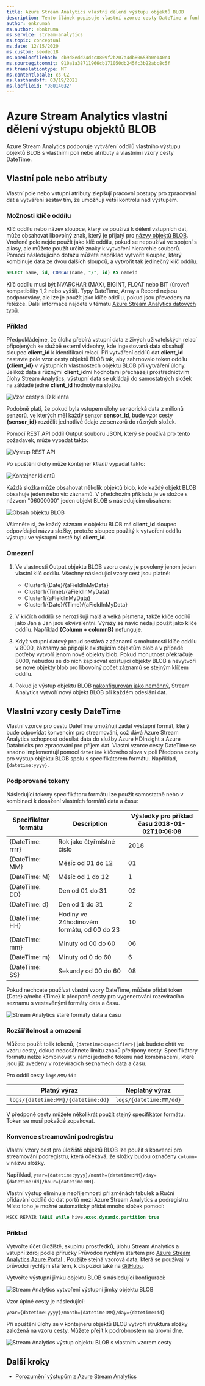 ```yaml
---
title: Azure Stream Analytics vlastní dělení výstupu objektů BLOB
description: Tento článek popisuje vlastní vzorce cesty DateTime a funkce vlastního pole nebo atributů pro výstup služby Blob Storage z Azure Stream Analytics úloh.
author: enkrumah
ms.author: ebnkruma
ms.service: stream-analytics
ms.topic: conceptual
ms.date: 12/15/2020
ms.custom: seodec18
ms.openlocfilehash: cb9d8edd24dcc8809f2b207a4db80653b0e140e4
ms.sourcegitcommit: 910a1a38711966cb171050db245fc3b22abc8c5f
ms.translationtype: MT
ms.contentlocale: cs-CZ
ms.lasthandoff: 03/19/2021
ms.locfileid: "98014032"
---
```

# <a name="azure-stream-analytics-custom-blob-output-partitioning"></a>Azure Stream Analytics vlastní dělení výstupu objektů BLOB

Azure Stream Analytics podporuje vytváření oddílů vlastního výstupu objektů BLOB s vlastními poli nebo atributy a vlastními vzory cesty DateTime. 

## <a name="custom-field-or-attributes"></a>Vlastní pole nebo atributy

Vlastní pole nebo vstupní atributy zlepšují pracovní postupy pro zpracování dat a vytváření sestav tím, že umožňují větší kontrolu nad výstupem.

### <a name="partition-key-options"></a>Možnosti klíče oddílu

Klíč oddílu nebo název sloupce, který se používá k dělení vstupních dat, může obsahovat libovolný znak, který je přijatý pro [názvy objektů BLOB](/rest/api/storageservices/Naming-and-Referencing-Containers--Blobs--and-Metadata). Vnořené pole nejde použít jako klíč oddílu, pokud se nepoužívá ve spojení s aliasy, ale můžete použít určité znaky k vytvoření hierarchie souborů. Pomocí následujícího dotazu můžete například vytvořit sloupec, který kombinuje data ze dvou dalších sloupců, a vytvořit tak jedinečný klíč oddílu.

```sql
SELECT name, id, CONCAT(name, "/", id) AS nameid
```

Klíč oddílu musí být NVARCHAR (MAX), BIGINT, FLOAT nebo BIT (úroveň kompatibility 1,2 nebo vyšší). Typy DateTime, Array a Record nejsou podporovány, ale lze je použít jako klíče oddílu, pokud jsou převedeny na řetězce. Další informace najdete v tématu [Azure Stream Analytics datových typů](/stream-analytics-query/data-types-azure-stream-analytics).

### <a name="example"></a>Příklad

Předpokládejme, že úloha přebírá vstupní data z živých uživatelských relací připojených ke službě externí videohry, kde ingestovaná data obsahují sloupec **client_id** k identifikaci relací. Při vytváření oddílů dat **client_id** nastavte pole vzor cesty objektů BLOB tak, aby zahrnovalo token oddílu **{client_id}** v výstupních vlastnostech objektu BLOB při vytváření úlohy. Jelikož data s různými **client_idmi** hodnotami přecházejí prostřednictvím úlohy Stream Analytics, výstupní data se ukládají do samostatných složek na základě jedné **client_id** hodnoty na složku.

![Vzor cesty s ID klienta](./media/stream-analytics-custom-path-patterns-blob-storage-output/stream-analytics-path-pattern-client-id.png)

Podobně platí, že pokud byla vstupem úlohy senzorická data z milionů senzorů, ve kterých měl každý senzor **sensor_id**, bude vzor cesty **{sensor_id}** rozdělit jednotlivé údaje ze senzorů do různých složek.  


Pomocí REST API oddíl Output souboru JSON, který se používá pro tento požadavek, může vypadat takto:  

![Výstup REST API](./media/stream-analytics-custom-path-patterns-blob-storage-output/stream-analytics-rest-output.png)

Po spuštění úlohy může kontejner *klienti* vypadat takto:  

![Kontejner klientů](./media/stream-analytics-custom-path-patterns-blob-storage-output/stream-analytics-clients-container.png)

Každá složka může obsahovat několik objektů blob, kde každý objekt BLOB obsahuje jeden nebo víc záznamů. V předchozím příkladu je ve složce s názvem "06000000" jeden objekt BLOB s následujícím obsahem:

![Obsah objektu BLOB](./media/stream-analytics-custom-path-patterns-blob-storage-output/stream-analytics-blob-contents.png)

Všimněte si, že každý záznam v objektu BLOB má **client_id** sloupec odpovídající názvu složky, protože sloupec použitý k vytvoření oddílu výstupu ve výstupní cestě byl **client_id**.

### <a name="limitations"></a>Omezení

1. Ve vlastnosti Output objektu BLOB vzoru cesty je povolený jenom jeden vlastní klíč oddílu. Všechny následující vzory cest jsou platné:

   * Cluster1/{Date}/{aFieldInMyData}  
   * Cluster1/{Time}/{aFieldInMyData}  
   * Cluster1/{aFieldInMyData}  
   * Cluster1/{Date}/{Time}/{aFieldInMyData} 
   
2. V klíčích oddílů se nerozlišují malá a velká písmena, takže klíče oddílů jako Jan a Jan jsou ekvivalentní. Výrazy se navíc nedají použít jako klíče oddílu. Například **{Column + columnB}** nefunguje.  

3. Když vstupní datový proud sestává z záznamů s mohutnosti klíče oddílu v 8000, záznamy se připojí k existujícím objektům blob a v případě potřeby vytvoří jenom nové objekty blob. Pokud mohutnost překračuje 8000, nebudou se do nich zapisovat existující objekty BLOB a nevytvoří se nové objekty blob pro libovolný počet záznamů se stejným klíčem oddílu.

4. Pokud je výstup objektu BLOB [nakonfigurován jako neměnný](../storage/blobs/storage-blob-immutable-storage.md), Stream Analytics vytvoří nový objekt BLOB při každém odeslání dat.

## <a name="custom-datetime-path-patterns"></a>Vlastní vzory cesty DateTime

Vlastní vzorce pro cestu DateTime umožňují zadat výstupní formát, který bude odpovídat konvencím pro streamování, což dává Azure Stream Analytics schopnost odesílat data do služby Azure HDInsight a Azure Databricks pro zpracování pro příjem dat. Vlastní vzorce cesty DateTime se snadno implementují pomocí `datetime` klíčového slova v poli Předpona cesty pro výstup objektu BLOB spolu s specifikátorem formátu. Například, `{datetime:yyyy}`.

### <a name="supported-tokens"></a>Podporované tokeny

Následující tokeny specifikátoru formátu lze použít samostatně nebo v kombinaci k dosažení vlastních formátů data a času:

|Specifikátor formátu   |Description   |Výsledky pro příklad času 2018-01-02T10:06:08|
|----------|-----------|------------|
|{DateTime: rrrr}|Rok jako čtyřmístné číslo|2018|
|{DateTime: MM}|Měsíc od 01 do 12|01|
|{DateTime: M}|Měsíc od 1 do 12|1|
|{DateTime: DD}|Den od 01 do 31|02|
|{DateTime: d}|Den od 1 do 31|2|
|{DateTime: HH}|Hodiny ve 24hodinovém formátu, od 00 do 23|10|
|{DateTime: mm}|Minuty od 00 do 60|06|
|{DateTime: m}|Minuty od 0 do 60|6|
|{DateTime: SS}|Sekundy od 00 do 60|08|

Pokud nechcete používat vlastní vzory DateTime, můžete přidat token {Date} a/nebo {Time} k předponě cesty pro vygenerování rozevíracího seznamu s vestavěnými formáty data a času.

![Stream Analytics staré formáty data a času](./media/stream-analytics-custom-path-patterns-blob-storage-output/stream-analytics-old-date-time-formats.png)

### <a name="extensibility-and-restrictions"></a>Rozšiřitelnost a omezení

Můžete použít tolik tokenů, `{datetime:<specifier>}` jak budete chtít ve vzoru cesty, dokud nedosáhnete limitu znaků předpony cesty. Specifikátory formátu nelze kombinovat v rámci jednoho tokenu nad kombinacemi, které jsou již uvedeny v rozevíracích seznamech data a času. 

Pro oddíl cesty `logs/MM/dd` :

|Platný výraz   |Neplatný výraz   |
|----------|-----------|
|`logs/{datetime:MM}/{datetime:dd}`|`logs/{datetime:MM/dd}`|

V předponě cesty můžete několikrát použít stejný specifikátor formátu. Token se musí pokaždé zopakovat.

### <a name="hive-streaming-conventions"></a>Konvence streamování podregistru

Vlastní vzory cest pro úložiště objektů BLOB lze použít s konvencí pro streamování podregistru, která očekává, že složky budou označeny `column=` v názvu složky.

Například, `year={datetime:yyyy}/month={datetime:MM}/day={datetime:dd}/hour={datetime:HH}`.

Vlastní výstup eliminuje nepříjemnosti při změnách tabulek a Ruční přidávání oddílů do dat portů mezi Azure Stream Analytics a podregistru. Místo toho je možné automaticky přidat mnoho složek pomocí:

```SQL
MSCK REPAIR TABLE while hive.exec.dynamic.partition true
```

### <a name="example"></a>Příklad

Vytvořte účet úložiště, skupinu prostředků, úlohu Stream Analytics a vstupní zdroj podle příručky Průvodce rychlým startem pro [Azure Stream Analytics Azure Portal](stream-analytics-quick-create-portal.md) . Použijte stejná vzorová data, která se používají v průvodci rychlým startem, k dispozici také na [GitHubu](https://raw.githubusercontent.com/Azure/azure-stream-analytics/master/Samples/GettingStarted/HelloWorldASA-InputStream.json).

Vytvořte výstupní jímku objektu BLOB s následující konfigurací:

![Stream Analytics vytvoření výstupní jímky objektu BLOB](./media/stream-analytics-custom-path-patterns-blob-storage-output/stream-analytics-create-output-sink.png)

Vzor úplné cesty je následující:


`year={datetime:yyyy}/month={datetime:MM}/day={datetime:dd}`


Při spuštění úlohy se v kontejneru objektů BLOB vytvoří struktura složky založená na vzoru cesty. Můžete přejít k podrobnostem na úrovni dne.

![Stream Analytics výstup objektu BLOB s vlastním vzorem cesty](./media/stream-analytics-custom-path-patterns-blob-storage-output/stream-analytics-blob-output-folder-structure.png)

## <a name="next-steps"></a>Další kroky

* [Porozumění výstupům z Azure Stream Analytics](stream-analytics-define-outputs.md)
